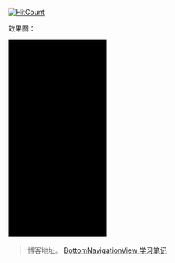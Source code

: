 
[![HitCount](http://hits.dwyl.io/caihuazou@163com/BottomNavigationViewDemo.svg)](http://hits.dwyl.io/caihuazou@163com/BottomNavigationViewDemo)

效果图：



![BottomNavigationViewDemo](https://github.com/Evan-zch/BottomNavigationViewDemo/blob/master/app/src/2.gif)





> 博客地址。
[BottomNavigationView 学习笔记](https://www.jianshu.com/p/5f5dea7b5ea1)
